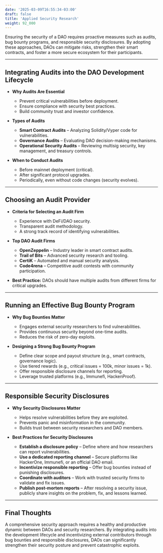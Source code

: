 ```yaml
---
date: '2025-03-09T16:55:34-03:00'
draft: false
title: 'Applied Security Research'
weight: 92_000
---
```


Ensuring the security of a DAO requires proactive measures such as audits, bug bounty programs, and responsible security disclosures. By adopting these approaches, DAOs can mitigate risks, strengthen their smart contracts, and foster a more secure ecosystem for their participants.

---

## **Integrating Audits into the DAO Development Lifecycle**  

- **Why Audits Are Essential**  
  - Prevent critical vulnerabilities before deployment.  
  - Ensure compliance with security best practices.  
  - Build community trust and investor confidence.  

- **Types of Audits**  
  - **Smart Contract Audits** – Analyzing Solidity/Vyper code for vulnerabilities.  
  - **Governance Audits** – Evaluating DAO decision-making mechanisms.  
  - **Operational Security Audits** – Reviewing multisig security, key management, and treasury controls.  

- **When to Conduct Audits**  
  - Before mainnet deployment (critical).  
  - After significant protocol upgrades.  
  - Periodically, even without code changes (security evolves).  

---

## **Choosing an Audit Provider**  

- **Criteria for Selecting an Audit Firm**  
    - Experience with DeFi/DAO security.  
    - Transparent audit methodology.  
    - A strong track record of identifying vulnerabilities.  

- **Top DAO Audit Firms**  
  - **OpenZeppelin** – Industry leader in smart contract audits.  
  - **Trail of Bits** – Advanced security research and tooling.  
  - **CertiK** – Automated and manual security analysis.  
  - **Code4rena** – Competitive audit contests with community participation.  

- **Best Practice:** DAOs should have multiple audits from different firms for critical upgrades.  

---

## **Running an Effective Bug Bounty Program**  

- **Why Bug Bounties Matter**  
  - Engages external security researchers to find vulnerabilities.  
  - Provides continuous security beyond one-time audits.  
  - Reduces the risk of zero-day exploits.  

- **Designing a Strong Bug Bounty Program**  
  - Define clear scope and payout structure (e.g., smart contracts, governance logic).  
  - Use tiered rewards (e.g., critical issues = 100k, minor issues = 1k).  
  - Offer responsible disclosure channels for reporting.  
  - Leverage trusted platforms (e.g., Immunefi, HackenProof).  

---

## **Responsible Security Disclosures**  

- **Why Security Disclosures Matter**  
    - Helps resolve vulnerabilities before they are exploited.  
    - Prevents panic and misinformation in the community.  
    - Builds trust between security researchers and DAO members.  

- **Best Practices for Security Disclosures**  
  - **Establish a disclosure policy** – Define where and how researchers can report vulnerabilities.  
  - **Use a dedicated reporting channel** – Secure platforms like HackerOne, Immunefi, or an official DAO email.  
  - **Incentivize responsible reporting** – Offer bug bounties instead of punishing disclosures.  
  - **Coordinate with auditors** – Work with trusted security firms to validate and fix issues.  
  - **Publish post-mortem reports** – After resolving a security issue, publicly share insights on the problem, fix, and lessons learned.  

---

## **Final Thoughts**  

A comprehensive security approach requires a healthy and productive dynamic between DAOs and security researchers. By integrating audits into the development lifecycle and incentivizing external contributors through bug bounties and responsible disclosures, DAOs can significantly strengthen their security posture and prevent catastrophic exploits.  

